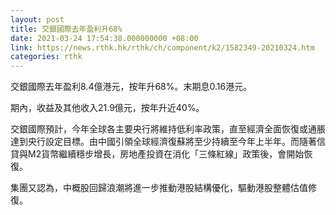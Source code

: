 ```yaml
---
layout: post
title: 交銀國際去年盈利升68%
date: 2021-03-24 17:54:38.000000000 +08:00
link: https://news.rthk.hk/rthk/ch/component/k2/1582349-20210324.htm
categories: rthk
---
```


交銀國際去年盈利8.4億港元，按年升68%。末期息0.16港元。

期內，收益及其他收入21.9億元，按年升近40%。

交銀國際預計，今年全球各主要央行將維持低利率政策，直至經濟全面恢復或通脹達到央行設定目標。由中國引領全球經濟復蘇將至少持續至今年上半年。而隨著信貸與M2貨幣繼續穩步增長，房地產投資在消化「三條紅線」政策後，會開始恢復。

集團又認為，中概股回歸浪潮將進一步推動港股結構優化，驅動港股整體估值修復。
